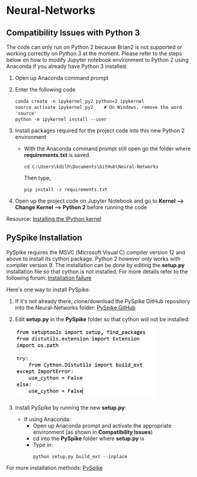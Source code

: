 # Neural-Networks

## Compatibility Issues with Python 3

The code can only run on Python 2 because Brian2 is not supported or working correctly on Python 3 at the moment. Please refer to the steps below on how to modify Jupyter notebook environment to Python 2 using Anaconda if you already have Python 3 installed: 

1. Open up Anaconda command prompt

2. Enter the following code
      ```
      conda create -n ipykernel_py2 python=2 ipykernel
      source activate ipykernel_py2    # On Windows, remove the word 'source'
      python -m ipykernel install --user
      ```
      
3. Install packages required for the project code into this new Python 2 environment
    - With the Anaconda command prompt still open go the folder where **requirements.txt** is saved.
      ```
      cd C:\Users\kdilh\Documents\GitHub\Neural-Networks
      ```
      Then type, 
      
      ```
      pip install -r requirements.txt
      ```

4. Open up the project code on Jupyter Notebook and go to **Kernel --> Change Kernel --> Python 2** before running the code

Resource: [Installing the IPython kernel](https://ipython.readthedocs.io/en/latest/install/kernel_install.html#installing-the-ipython-kernel)

## PySpike Installation

PySpike requires the MSVC (Microsoft Visual C) compiler version 12 and above to install its cython package. Python 2 however only works with compiler version 9. The installation can be done by editing the **setup.py** installation file so that cython is not installed. For more details refer to the following forum: [Installation failure](https://github.com/mariomulansky/PySpike/issues/22) 

Here's one way to install PySpike:

1. If it's not already there, clone/download the PySpike GitHub repository into the Neural-Networks folder: [PySpike GitHub](https://github.com/mariomulansky/PySpike)
2. Edit **setup.py** in the **PySpike** folder so that cython will not be installed:

      <img src ="https://github.com/KokilaP/Neural-Networks/blob/master/images/pyspike.JPG" title="Edited portion of setup.py" height="187" width="371">
      
3. Install PySpike by running the new **setup.py**:
    - If using Anaconda:
       - Open up Anaconda prompt and activate the appropriate environment (as shown in **Compatibility Issues**)
       - cd into the **PySpike** folder where **setup.py** is
       - Type in: 
         ```
         python setup.py build_ext --inplace
         ```
For more installation methods: [PySpike](http://mariomulansky.github.io/PySpike/)
